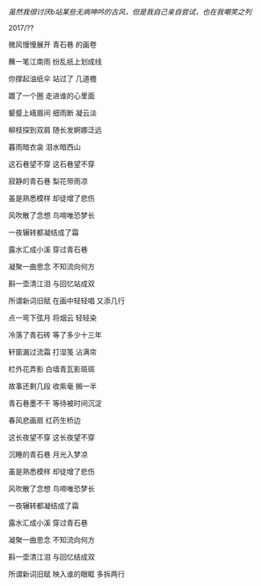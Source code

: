 *虽然我很讨厌b站某些无病呻吟的古风，但是我自己亲自尝试，也在我嘲笑之列*

2017/??

微风慢慢展开 青石巷 的画卷

蘸一笔江南雨 纷乱纸上划成线

你撑起油纸伞 站过了 几道檐

踱了一个圈 走进谁的心里面



颦蹙上峨眉间 细雨断 凝云淡

柳枝探到双肩 随长发婀娜泛远

暮雨暗衣衾 泪水暗西山

这石巷望不穿 
这石巷望不穿


寂静的青石巷 梨花带雨凉

虽是熟悉模样 却徒增了悲伤

风吹散了念想 鸟啼唯恐梦长

一夜辗转都凝结成了霜



露水汇成小溪 穿过青石巷

凝聚一曲思念 不知流向何方

斟一壶清江泪 与回忆站成双

所谓新词旧赋 在画中轻轻唱 又添几行



点一弯下弦月 将烟云 轻轻染

冷落了青石砖 等了多少十三年

轩窗漏过流霜 打湿笺 沾满帘

栏外花弄影 白墙青瓦影斑斑



故事还剩几段 收紫毫 搁一半

青石巷墨不干 等待被时间沉淀

春风悲画扇 红药生桥边

这长夜望不穿 
这长夜望不穿



沉睡的青石巷 月光入梦凉

虽是熟悉模样 却徒增了悲伤

风吹散了念想 鸟啼唯恐梦长

一夜辗转都凝结成了霜



露水汇成小溪 穿过青石巷

凝聚一曲思念 不知流向何方

斟一壶清江泪 与回忆结成双

所谓新词旧赋 映入谁的眼眶 多拆两行